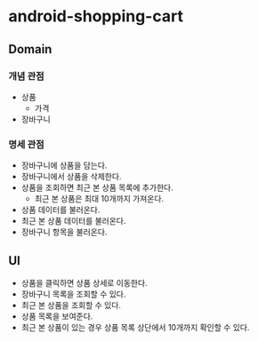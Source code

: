 # android-shopping-cart

## Domain
### 개념 관점

- 상품
  - 가격
- 장바구니

### 명세 관점
- 장바구니에 상품을 담는다.
- 장바구니에서 상품을 삭제한다.    
- 상품을 조회하면 최근 본 상품 목록에 추가한다.
    - 최근 본 상품은 최대 10개까지 가져온다.
- 상품 데이터를 불러온다.
- 최근 본 상품 데이터를 불러온다.
- 장바구니 항목을 불러온다.


## UI
- 상품을 클릭하면 상품 상세로 이동한다.
- 장바구니 목록을 조회할 수 있다.
- 최근 본 상품을 조회할 수 있다.
- 상품 목록을 보여준다.
- 최근 본 상품이 있는 경우 상품 목록 상단에서 10개까지 확인할 수 있다.
